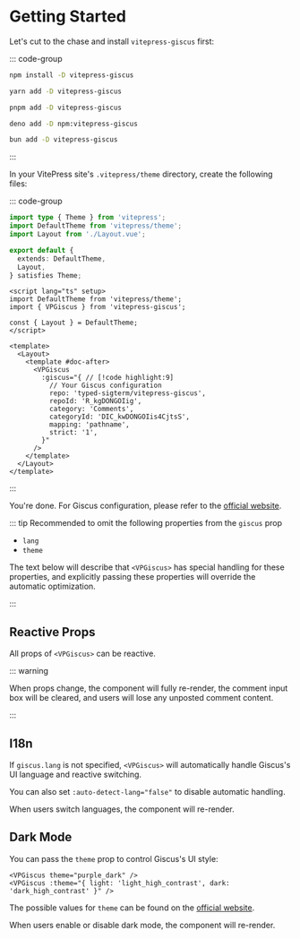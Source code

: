 # Getting Started

Let's cut to the chase and install `vitepress-giscus` first:

::: code-group

```sh [npm]
npm install -D vitepress-giscus
```

```sh [yarn]
yarn add -D vitepress-giscus
```

```sh [pnpm]
pnpm add -D vitepress-giscus
```

```sh [deno]
deno add -D npm:vitepress-giscus
```

```sh [bun]
bun add -D vitepress-giscus
```

:::

In your VitePress site's `.vitepress/theme` directory, create the following files:

::: code-group

```ts [index.ts]
import type { Theme } from 'vitepress';
import DefaultTheme from 'vitepress/theme';
import Layout from './Layout.vue';

export default {
  extends: DefaultTheme,
  Layout,
} satisfies Theme;
```

```vue [Layout.vue]
<script lang="ts" setup>
import DefaultTheme from 'vitepress/theme';
import { VPGiscus } from 'vitepress-giscus';

const { Layout } = DefaultTheme;
</script>

<template>
  <Layout>
    <template #doc-after>
      <VPGiscus
        :giscus="{ // [!code highlight:9]
          // Your Giscus configuration
          repo: 'typed-sigterm/vitepress-giscus',
          repoId: 'R_kgDONGOIig',
          category: 'Comments',
          categoryId: 'DIC_kwDONGOIis4CjtsS',
          mapping: 'pathname',
          strict: '1',
        }"
      />
    </template>
  </Layout>
</template>
```

:::

You're done. For Giscus configuration, please refer to the [official website](https://giscus.app/).

::: tip Recommended to omit the following properties from the `giscus` prop

- `lang`
- `theme`

The text below will describe that `<VPGiscus>` has special handling for these properties, and explicitly passing these properties will override the automatic optimization.

:::

## Reactive Props

All props of `<VPGiscus>` can be reactive.

::: warning

When props change, the component will fully re-render, the comment input box will be cleared, and users will lose any unposted comment content.

:::

## I18n

If `giscus.lang` is not specified, `<VPGiscus>` will automatically handle Giscus's UI language and reactive switching.

You can also set `:auto-detect-lang="false"` to disable automatic handling.

When users switch languages, the component will re-render.

## Dark Mode

You can pass the `theme` prop to control Giscus's UI style:

```vue
<VPGiscus theme="purple_dark" />
<VPGiscus :theme="{ light: 'light_high_contrast', dark: 'dark_high_contrast' }" />
```

The possible values for `theme` can be found on the [official website](https://giscus.app/).

When users enable or disable dark mode, the component will re-render.
